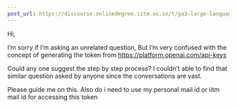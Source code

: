 ```yaml
---
post_url: https://discourse.onlinedegree.iitm.ac.in/t/ga3-large-language-models-discussion-thread-tds-jan-2025/163247/118
---
```

Hi,

I’m sorry if I’m asking an unrelated question, But I’m very confused with the concept of generating the token from <https://platform.openai.com/api-keys>

Could any one suggest the step by step process? I couldn’t able to find that similar question asked by anyone since the conversations are vast.

Please guide me on this. Also do i need to use my personal mail id or iitm mail id for accessing this token